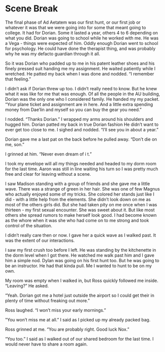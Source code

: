 #  Scene Break

The final phase of Ad Aetatem was our first hunt, or our first job or whatever
it was that we were going into for some that meant going to college. It had for
Dorian. Some it lasted a year, others 4 to 6 depending on what you did. Dorian
was going to school while he worked with me. He was a Vega - things were
expected of him. Oddly enough Dorian went to school for psychology. He could
have done the therapist thing, and was probably why he was my defacto guardian
through it all.

So it was Dorian who padded up to me in his patent leather shoes and his finely
pressed suit handing me my assignment. He waited patiently while I wretched. He
patted my back when I was done and nodded. “I remember that feeling.”

I didn’t ask if Dorian threw up too. I didn’t really need to know. But he knew
what it was like for me that was enough. Of all the people in the AU building,
Dorian was the only one who I considered family. He handed my my packet. “Your
plane ticket and assignment are in here. And a little extra spending money from
Dae’lin and myself so you can buy the gear you need.”

I nodded. “Thanks Dorian.” I wrapped my arms around his shoulders and hugged
him. Dorian patted my back in true Dorian fashion He didn’t want to ever get too
close to me. I sighed and nodded. “I’ll see you in about a year.”

Dorian gave me a last pat on the back before he pulled away. “Don’t die on me,
son.”

I grinned at him. “Never even dream of i t.”

I took my envelope will all my things needed and headed to my dorm room for the
last time. Aaron was still in line waiting his turn so I was pretty much free
and clear for leaving without a scene.

I saw Madison standing with a group of friends and she gave me a little wave.
There was a strange of green in her hair. She was one of few Magnus who actually
enjoyed some of my tricks. She colored her stands just like I did - with a
little help from the elements. She didn’t look down on me as most of the others
girls did. But she had taken pity on me once when I was thirteen - my first
sexual encounter. She was sweet about it. But like most others she spread rumors
to make herself look good. I had become known as the whore when it was she who
had come on to me strong and took control of the situation.

I didn’t really care then or now. I gave her a quick wave as I walked past. It
was the extent of our interactions.

I saw my first crush too before I left. He was standing by the kitchenette in
the dorm level when I got there. He watched me walk past him and I gave him a
simple nod. Dylan was going on his first hunt too. But he was going to be an
instructor. He had that kinda pull. Me I wanted to hunt to be on my own.

My room was empty when I walked in, but Ross quickly followed me inside.
“Leaving?” He asked.

“Yeah. Dorian got me a hotel just outside the airport so I could get their in
plenty of time without freaking out more.”

Ross laughed. “I won’t miss your early mornings.”

"You won’t miss me at all.” I said as I picked up my already packed bag.

Ross grinned at me. “You are probably right. Good luck Nox.”

“You too.” I said as I walked out of our shared bedroom for the last time. I
would never have to share a room again.

